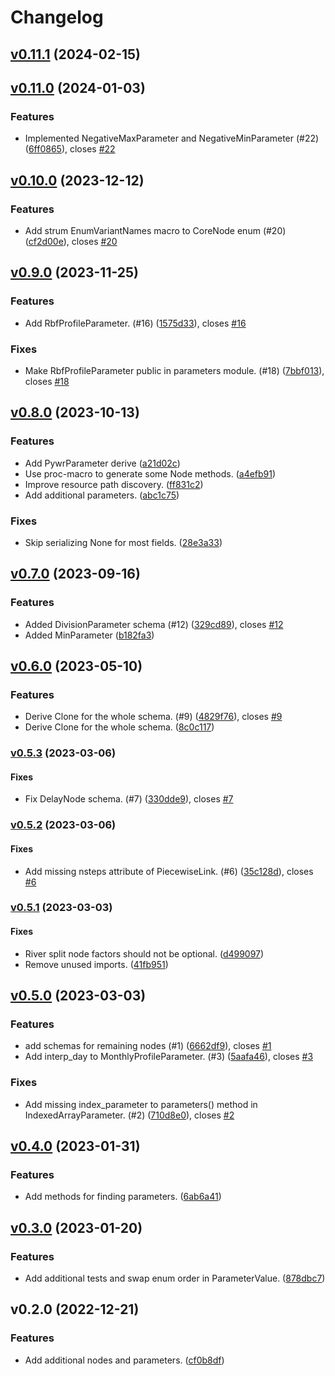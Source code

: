 # Changelog

## [v0.11.1](https://github.com/pywr/pywr-schema/compare/v0.11.0...v0.11.1) (2024-02-15)

## [v0.11.0](https://github.com/pywr/pywr-schema/compare/v0.10.0...v0.11.0) (2024-01-03)

### Features

* Implemented NegativeMaxParameter and NegativeMinParameter (#22)
([6ff0865](https://github.com/pywr/pywr-schema/commit/6ff0865dc704ecb592b07ee86e36739de1fc756a)),
closes [#22](https://github.com/pywr/pywr-schema/issues/22)

## [v0.10.0](https://github.com/pywr/pywr-schema/compare/v0.9.0...v0.10.0) (2023-12-12)

### Features

* Add strum EnumVariantNames macro to CoreNode enum (#20)
([cf2d00e](https://github.com/pywr/pywr-schema/commit/cf2d00e5b5ea14c0787c0353ff12d5ef044fa498)),
closes [#20](https://github.com/pywr/pywr-schema/issues/20)

## [v0.9.0](https://github.com/pywr/pywr-schema/compare/v0.8.0...v0.9.0) (2023-11-25)

### Features

* Add RbfProfileParameter. (#16)
([1575d33](https://github.com/pywr/pywr-schema/commit/1575d334afa12da70bdcde71aa7ec15e9b37c425)),
closes [#16](https://github.com/pywr/pywr-schema/issues/16)

### Fixes

* Make RbfProfileParameter public in parameters module. (#18)
([7bbf013](https://github.com/pywr/pywr-schema/commit/7bbf013bd5add6f7567aafa3bf86d28c5164efcf)),
closes [#18](https://github.com/pywr/pywr-schema/issues/18)

## [v0.8.0](https://github.com/pywr/pywr-schema/compare/v0.7.0...v0.8.0) (2023-10-13)

### Features

* Add PywrParameter derive
([a21d02c](https://github.com/pywr/pywr-schema/commit/a21d02cf0416f957a61bed9c8541799b656bfa78))
* Use proc-macro to generate some Node methods.
([a4efb91](https://github.com/pywr/pywr-schema/commit/a4efb91f7058770ad6953304c531508619374bce))
* Improve resource path discovery.
([ff831c2](https://github.com/pywr/pywr-schema/commit/ff831c23b135c16bb6521a3689cbf724bb502bf9))
* Add additional parameters.
([abc1c75](https://github.com/pywr/pywr-schema/commit/abc1c757d0e11292e1cf4b23d0abcee6501f732c))

### Fixes

* Skip serializing None for most fields.
([28e3a33](https://github.com/pywr/pywr-schema/commit/28e3a3376154acd51fe2fe6059f507c9e62f90bd))

## [v0.7.0](https://github.com/pywr/pywr-schema/compare/v0.6.0...v0.7.0) (2023-09-16)

### Features

* Added DivisionParameter schema (#12)
([329cd89](https://github.com/pywr/pywr-schema/commit/329cd898cf596d28873c51fd55ff4cbe0e5d5e09)),
closes [#12](https://github.com/pywr/pywr-schema/issues/12)
* Added MinParameter 
([b182fa3](https://github.com/pywr/pywr-schema/commit/b182fa3981057148fb8555fff03dccd708d5052d))

## [v0.6.0](https://github.com/pywr/pywr-schema/compare/v0.5.3...v0.6.0) (2023-05-10)

### Features

* Derive Clone for the whole schema. (#9)
([4829f76](https://github.com/pywr/pywr-schema/commit/4829f76b09a32dbf6ab965334dff04df0644acc1)),
closes [#9](https://github.com/pywr/pywr-schema/issues/9)
* Derive Clone for the whole schema.
([8c0c117](https://github.com/pywr/pywr-schema/commit/8c0c117d7d7897d51964b690913b5081311c55a0))

### [v0.5.3](https://github.com/pywr/pywr-schema/compare/v0.5.2...v0.5.3) (2023-03-06)

#### Fixes

* Fix DelayNode schema. (#7)
([330dde9](https://github.com/pywr/pywr-schema/commit/330dde97c62342b5be33e54974e511b24a376c07)),
closes [#7](https://github.com/pywr/pywr-schema/issues/7)

### [v0.5.2](https://github.com/pywr/pywr-schema/compare/v0.5.1...v0.5.2) (2023-03-06)

#### Fixes

* Add missing nsteps attribute of PiecewiseLink. (#6)
([35c128d](https://github.com/pywr/pywr-schema/commit/35c128df4f001de685d877026365353d995bbe63)),
closes [#6](https://github.com/pywr/pywr-schema/issues/6)

### [v0.5.1](https://github.com/pywr/pywr-schema/compare/v0.5.0...v0.5.1) (2023-03-03)

#### Fixes

* River split node factors should not be optional.
([d499097](https://github.com/pywr/pywr-schema/commit/d499097e0212513f79686f61586cf30642e6ecdf))
* Remove unused imports.
([41fb951](https://github.com/pywr/pywr-schema/commit/41fb95169f2e8878e85301c94418321b5bff3959))

## [v0.5.0](https://github.com/pywr/pywr-schema/compare/v0.4.0...v0.5.0) (2023-03-03)

### Features

* add schemas for remaining nodes (#1)
([6662df9](https://github.com/pywr/pywr-schema/commit/6662df9bc62117fa09ab4ca32a7d772b4437a383)),
closes [#1](https://github.com/pywr/pywr-schema/issues/1)
* Add interp_day to MonthlyProfileParameter. (#3)
([5aafa46](https://github.com/pywr/pywr-schema/commit/5aafa4633a6d696818eb694d19ae128e7d41c301)),
closes [#3](https://github.com/pywr/pywr-schema/issues/3)

### Fixes

* Add missing index_parameter to parameters() method in IndexedArrayParameter.
(#2)
([710d8e0](https://github.com/pywr/pywr-schema/commit/710d8e0e2211fbc117e070766520798da6daaedd)),
closes [#2](https://github.com/pywr/pywr-schema/issues/2)

## [v0.4.0](https://github.com/pywr/pywr-schema/compare/v0.3.0...v0.4.0) (2023-01-31)

### Features

* Add methods for finding parameters.
([6ab6a41](https://github.com/pywr/pywr-schema/commit/6ab6a41ac1427b391d2dedc8518d4246f9e74ae4))

## [v0.3.0](https://github.com/pywr/pywr-schema/compare/v0.2.0...v0.3.0) (2023-01-20)

### Features

* Add additional tests and swap enum order in ParameterValue.
([878dbc7](https://github.com/pywr/pywr-schema/commit/878dbc795150dc497fd095d59572d51c6a2da452))

## v0.2.0 (2022-12-21)

### Features

* Add additional nodes and parameters.
([cf0b8df](https://github.com/pywr/pywr-schema/commit/cf0b8df4c0bff260fbbd28f72a272b5bd8ed0c99))
